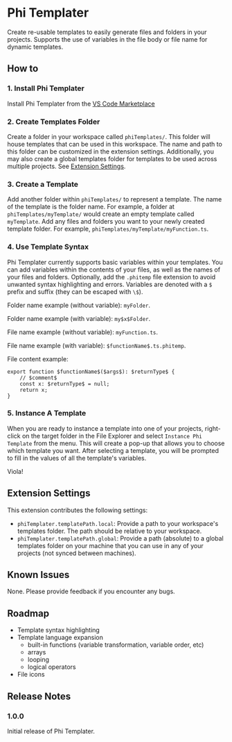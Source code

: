 # Phi Templater

Create re-usable templates to easily generate files and folders in your projects. Supports the use of variables in the file body or file name for dynamic templates.

## How to

### 1. Install Phi Templater

Install Phi Templater from the [VS Code Marketplace](https://marketplace.visualstudio.com/vscode)

### 2. Create Templates Folder

Create a folder in your workspace called `phiTemplates/`. This folder will house templates that can be used in this workspace. The name and path to this folder can be customized in the extension settings. Additionally, you may also create a global templates folder for templates to be used across multiple projects. See [Extension Settings](#extension-settings).

### 3. Create a Template

Add another folder within `phiTemplates/` to represent a template. The name of the template is the folder name. For example, a folder at `phiTemplates/myTemplate/` would create an empty template called `myTemplate`. Add any files and folders you want to your newly created template folder. For example, `phiTemplates/myTemplate/myFunction.ts`.

### 4. Use Template Syntax

Phi Templater currently supports basic variables within your templates. You can add variables within the contents of your files, as well as the names of your files and folders. Optionally, add the `.phitemp` file extension to avoid unwanted syntax highlighting and errors. Variables are denoted with a `$` prefix and suffix (they can be escaped with `\$`).

Folder name example (without variable): `myFolder`.

Folder name example (with variable): `my$x$Folder`.

File name example (without variable): `myFunction.ts`.

File name example (with variable): `$functionName$.ts.phitemp`.

File content example:

```
export function $functionName$($args$): $returnType$ {
    // $comment$
    const x: $returnType$ = null;
    return x;
}
```

### 5. Instance A Template

When you are ready to instance a template into one of your projects, right-click on the target folder in the File Explorer and select `Instance Phi Template` from the menu. This will create a pop-up that allows you to choose which template you want. After selecting a template, you will be prompted to fill in the values of all the template's variables.

Viola!

## Extension Settings

This extension contributes the following settings:

- `phiTemplater.templatePath.local`: Provide a path to your workspace's templates folder. The path should be relative to your workspace.
- `phiTemplater.templatePath.global`: Provide a path (absolute) to a global templates folder on your machine that you can use in any of your projects (not synced between machines).

## Known Issues

None. Please provide feedback if you encounter any bugs.

## Roadmap

- Template syntax highlighting
- Template language expansion
  - built-in functions (variable transformation, variable order, etc)
  - arrays
  - looping
  - logical operators
- File icons

## Release Notes

### 1.0.0

Initial release of Phi Templater.
